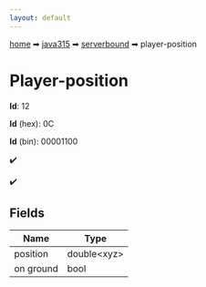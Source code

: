 ```yaml
---
layout: default
---
```


[home](/) ➡ [java315](/protocol/java315) ➡ [serverbound](/protocol/java315/serverbound) ➡ player-position

# Player-position

**Id**: 12

**Id** (hex): 0C

**Id** (bin): 00001100

✔️

✔️

## Fields

Name | Type
---|---
position | double&lt;xyz&gt;
on ground | bool

